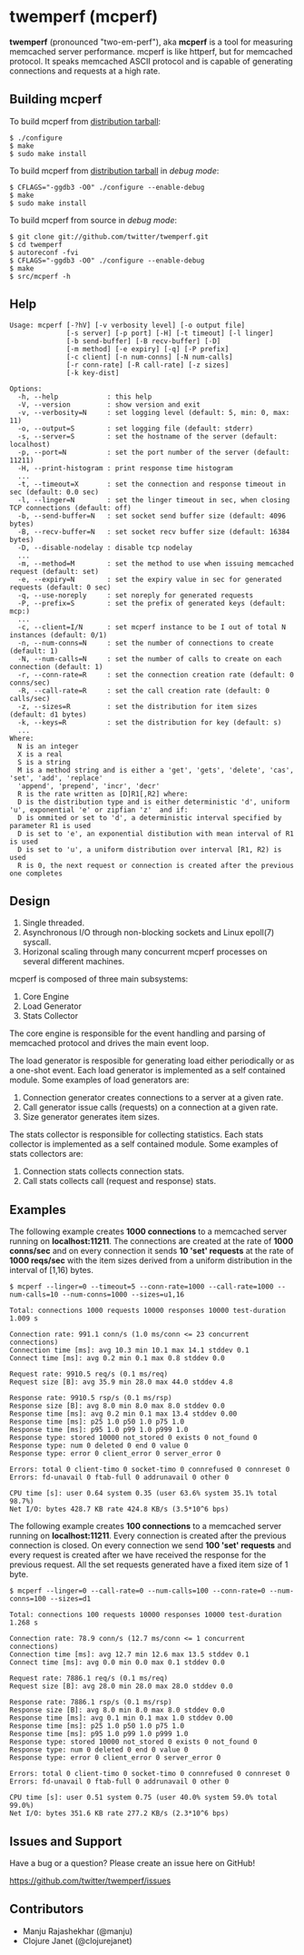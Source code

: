 # twemperf (mcperf)

**twemperf** (pronounced "two-em-perf"), aka **mcperf** is a tool for
measuring memcached server performance. mcperf is like httperf, but for
memcached protocol. It speaks memcached ASCII protocol and is capable of
generating connections and requests at a high rate.

## Building mcperf ##

To build mcperf from [distribution tarball](http://code.google.com/p/twemperf/downloads/list):

    $ ./configure
    $ make
    $ sudo make install

To build mcperf from [distribution tarball](http://code.google.com/p/twemperf/downloads/list) in _debug mode_:

    $ CFLAGS="-ggdb3 -O0" ./configure --enable-debug
    $ make
    $ sudo make install

To build mcperf from source in _debug mode_:

    $ git clone git://github.com/twitter/twemperf.git
    $ cd twemperf
    $ autoreconf -fvi
    $ CFLAGS="-ggdb3 -O0" ./configure --enable-debug
    $ make
    $ src/mcperf -h

## Help ##

    Usage: mcperf [-?hV] [-v verbosity level] [-o output file]
                  [-s server] [-p port] [-H] [-t timeout] [-l linger]
                  [-b send-buffer] [-B recv-buffer] [-D]
                  [-m method] [-e expiry] [-q] [-P prefix]
                  [-c client] [-n num-conns] [-N num-calls]
                  [-r conn-rate] [-R call-rate] [-z sizes]
                  [-k key-dist]

    Options:
      -h, --help            : this help
      -V, --version         : show version and exit
      -v, --verbosity=N     : set logging level (default: 5, min: 0, max: 11)
      -o, --output=S        : set logging file (default: stderr)
      -s, --server=S        : set the hostname of the server (default: localhost)
      -p, --port=N          : set the port number of the server (default: 11211)
      -H, --print-histogram : print response time histogram
      ...
      -t, --timeout=X       : set the connection and response timeout in sec (default: 0.0 sec)
      -l, --linger=N        : set the linger timeout in sec, when closing TCP connections (default: off)
      -b, --send-buffer=N   : set socket send buffer size (default: 4096 bytes)
      -B, --recv-buffer=N   : set socket recv buffer size (default: 16384 bytes)
      -D, --disable-nodelay : disable tcp nodelay
      ...
      -m, --method=M        : set the method to use when issuing memcached request (default: set)
      -e, --expiry=N        : set the expiry value in sec for generated requests (default: 0 sec)
      -q, --use-noreply     : set noreply for generated requests
      -P, --prefix=S        : set the prefix of generated keys (default: mcp:)
      ...
      -c, --client=I/N      : set mcperf instance to be I out of total N instances (default: 0/1)
      -n, --num-conns=N     : set the number of connections to create (default: 1)
      -N, --num-calls=N     : set the number of calls to create on each connection (default: 1)
      -r, --conn-rate=R     : set the connection creation rate (default: 0 conns/sec)
      -R, --call-rate=R     : set the call creation rate (default: 0 calls/sec)
      -z, --sizes=R         : set the distribution for item sizes (default: d1 bytes)
      -k, --keys=R          : set the distribution for key (default: s)
      ...
    Where:
      N is an integer
      X is a real
      S is a string
      M is a method string and is either a 'get', 'gets', 'delete', 'cas', 'set', 'add', 'replace'
      'append', 'prepend', 'incr', 'decr'
      R is the rate written as [D]R1[,R2] where:
      D is the distribution type and is either deterministic 'd', uniform 'u', exponential 'e' or zipfian 'z'  and if:
      D is ommited or set to 'd', a deterministic interval specified by parameter R1 is used
      D is set to 'e', an exponential distibution with mean interval of R1 is used
      D is set to 'u', a uniform distribution over interval [R1, R2) is used
      R is 0, the next request or connection is created after the previous one completes

## Design ##

1. Single threaded.
2. Asynchronous I/O through non-blocking sockets and Linux epoll(7) syscall.
3. Horizonal scaling through many concurrent mcperf processes on several
   different machines.

mcperf is composed of three main subsystems:

1. Core Engine
2. Load Generator
3. Stats Collector

The core engine is responsible for the event handling and parsing of
memcached protocol and drives the main event loop.

The load generator is resposible for generating load either periodically
or as a one-shot event. Each load generator is implemented as a self
contained module. Some examples of load generators are:

1. Connection generator creates connections to a server at a given rate.
2. Call generator issue calls (requests) on a connection at a given rate.
3. Size generator generates item sizes.

The stats collector is responsible for collecting statistics. Each stats
collector is implemented as a self contained module. Some examples of
stats collectors are:

1. Connection stats collects connection stats.
2. Call stats collects call (request and response) stats.

## Examples ##

The following example creates **1000 connections** to a memcached server
running on **localhost:11211**. The connections are created at the rate of
**1000 conns/sec** and on every connection it sends **10 'set' requests** at
the rate of **1000 reqs/sec** with the item sizes derived from a uniform
distribution in the interval of [1,16) bytes.

    $ mcperf --linger=0 --timeout=5 --conn-rate=1000 --call-rate=1000 --num-calls=10 --num-conns=1000 --sizes=u1,16

    Total: connections 1000 requests 10000 responses 10000 test-duration 1.009 s

    Connection rate: 991.1 conn/s (1.0 ms/conn <= 23 concurrent connections)
    Connection time [ms]: avg 10.3 min 10.1 max 14.1 stddev 0.1
    Connect time [ms]: avg 0.2 min 0.1 max 0.8 stddev 0.0

    Request rate: 9910.5 req/s (0.1 ms/req)
    Request size [B]: avg 35.9 min 28.0 max 44.0 stddev 4.8

    Response rate: 9910.5 rsp/s (0.1 ms/rsp)
    Response size [B]: avg 8.0 min 8.0 max 8.0 stddev 0.0
    Response time [ms]: avg 0.2 min 0.1 max 13.4 stddev 0.00
    Response time [ms]: p25 1.0 p50 1.0 p75 1.0
    Response time [ms]: p95 1.0 p99 1.0 p999 1.0
    Response type: stored 10000 not_stored 0 exists 0 not_found 0
    Response type: num 0 deleted 0 end 0 value 0
    Response type: error 0 client_error 0 server_error 0

    Errors: total 0 client-timo 0 socket-timo 0 connrefused 0 connreset 0
    Errors: fd-unavail 0 ftab-full 0 addrunavail 0 other 0

    CPU time [s]: user 0.64 system 0.35 (user 63.6% system 35.1% total 98.7%)
    Net I/O: bytes 428.7 KB rate 424.8 KB/s (3.5*10^6 bps)

The following example creates **100 connections** to a memcached server
running on **localhost:11211**. Every connection is created after the previous
connection is closed. On every connection we send **100 'set' requests** and
every request is created after we have received the response for the previous
request. All the set requests generated have a fixed item size of 1 byte.

    $ mcperf --linger=0 --call-rate=0 --num-calls=100 --conn-rate=0 --num-conns=100 --sizes=d1

    Total: connections 100 requests 10000 responses 10000 test-duration 1.268 s

    Connection rate: 78.9 conn/s (12.7 ms/conn <= 1 concurrent connections)
    Connection time [ms]: avg 12.7 min 12.6 max 13.5 stddev 0.1
    Connect time [ms]: avg 0.0 min 0.0 max 0.1 stddev 0.0

    Request rate: 7886.1 req/s (0.1 ms/req)
    Request size [B]: avg 28.0 min 28.0 max 28.0 stddev 0.0

    Response rate: 7886.1 rsp/s (0.1 ms/rsp)
    Response size [B]: avg 8.0 min 8.0 max 8.0 stddev 0.0
    Response time [ms]: avg 0.1 min 0.1 max 1.0 stddev 0.00
    Response time [ms]: p25 1.0 p50 1.0 p75 1.0
    Response time [ms]: p95 1.0 p99 1.0 p999 1.0
    Response type: stored 10000 not_stored 0 exists 0 not_found 0
    Response type: num 0 deleted 0 end 0 value 0
    Response type: error 0 client_error 0 server_error 0

    Errors: total 0 client-timo 0 socket-timo 0 connrefused 0 connreset 0
    Errors: fd-unavail 0 ftab-full 0 addrunavail 0 other 0

    CPU time [s]: user 0.51 system 0.75 (user 40.0% system 59.0% total 99.0%)
    Net I/O: bytes 351.6 KB rate 277.2 KB/s (2.3*10^6 bps)

## Issues and Support ##

Have a bug or a question? Please create an issue here on GitHub!

https://github.com/twitter/twemperf/issues

## Contributors ##

* Manju Rajashekhar (@manju)
* Clojure Janet (@clojurejanet)
